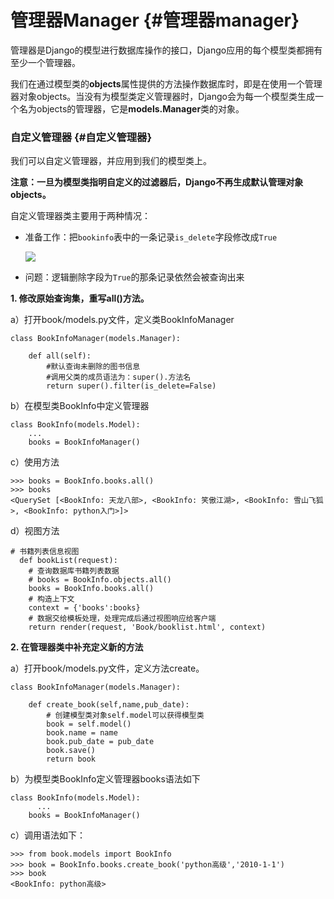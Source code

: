 # 管理器Manager {#管理器manager}

管理器是Django的模型进行数据库操作的接口，Django应用的每个模型类都拥有至少一个管理器。

我们在通过模型类的**objects**属性提供的方法操作数据库时，即是在使用一个管理器对象objects。当没有为模型类定义管理器时，Django会为每一个模型类生成一个名为objects的管理器，它是**models.Manager**类的对象。

### 自定义管理器 {#自定义管理器}

我们可以自定义管理器，并应用到我们的模型类上。

**注意：一旦为模型类指明自定义的过滤器后，Django不再生成默认管理对象objects。**

自定义管理器类主要用于两种情况：

* 准备工作：把`bookinfo`表中的一条记录`is_delete`字段修改成`True`

  ![](/assets/update_recode.png)

* 问题：逻辑删除字段为`True`的那条记录依然会被查询出来

**1. 修改原始查询集，重写all\(\)方法。**

a）打开book/models.py文件，定义类BookInfoManager

```
class BookInfoManager(models.Manager):

    def all(self):
        #默认查询未删除的图书信息
        #调用父类的成员语法为：super().方法名
        return super().filter(is_delete=False)
```

b）在模型类BookInfo中定义管理器

```
class BookInfo(models.Model):
    ...
    books = BookInfoManager()
```

c）使用方法

```
>>> books = BookInfo.books.all()
>>> books
<QuerySet [<BookInfo: 天龙八部>, <BookInfo: 笑傲江湖>, <BookInfo: 雪山飞狐>, <BookInfo: python入门>]>
```

d）视图方法

```
# 书籍列表信息视图
  def bookList(request):
    # 查询数据库书籍列表数据
    # books = BookInfo.objects.all()
    books = BookInfo.books.all()
    # 构造上下文
    context = {'books':books}
    # 数据交给模板处理，处理完成后通过视图响应给客户端
    return render(request, 'Book/booklist.html', context)
```

**2. 在管理器类中补充定义新的方法**

a）打开book/models.py文件，定义方法create。

```
class BookInfoManager(models.Manager):

    def create_book(self,name,pub_date):
        # 创建模型类对象self.model可以获得模型类
        book = self.model()
        book.name = name
        book.pub_date = pub_date
        book.save()
        return book
```

b）为模型类BookInfo定义管理器books语法如下

```
class BookInfo(models.Model):
      ...
    books = BookInfoManager()
```

c）调用语法如下：

```
>>> from book.models import BookInfo
>>> book = BookInfo.books.create_book('python高级','2010-1-1')
>>> book
<BookInfo: python高级>
```



